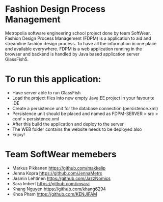 # Fashion Design Process Management
Metropolia software engineering school project done by team SoftWear. Fashion Design Process Management (FDPM) is a application to aid and streamline fashion design process. To have all the information in one place and available everywhere.
FDPM is a web application running in the browser and backend is handled by Java based application server GlassFish5.
# To run this application:
* Have server able to run GlassFish
* Load the project files into new empty Java EE project in your favourite IDE
* Create a persistence unit for the database connection (persistence.xml)
* Persistence unit should be placed and named as FDPM-SERVER > src > conf > persistence.xml
* After this build the application and deploy to the server
* The WEB folder contains the website needs to be deployed also
* Enjoy!
# Team SoftWear memebers
* Markus Pikkanen https://github.com/makkelip
* Jenna Kopra https://github.com/JennaMetro
* Jasmin Lehtinen https://github.com/JazzNomics
* Sara Imbert https://github.com/imsara
* Khang Nguyen https://github.com/khang6294
* Khoa Pham https://github.com/KENJIFAM
